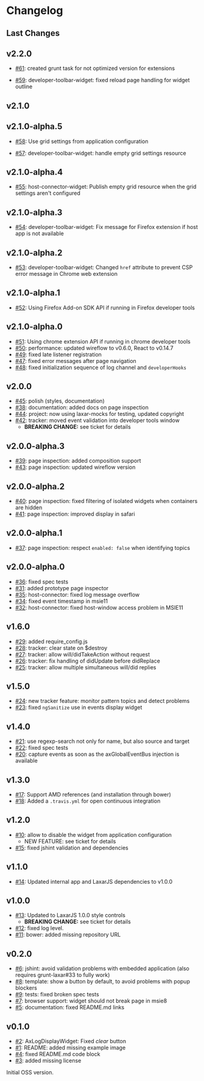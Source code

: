 # Changelog


## Last Changes


## v2.2.0

- [#61](https://github.com/LaxarJS/ax-developer-tools-widget/issues/61): created grunt task for not optimized version for extensions

- [#59](https://github.com/LaxarJS/ax-developer-tools-widget/issues/59): developer-toolbar-widget: fixed reload page handling for widget outline


## v2.1.0


## v2.1.0-alpha.5

- [#58](https://github.com/LaxarJS/ax-developer-tools-widget/issues/58): Use grid settings from application configuration

- [#57](https://github.com/LaxarJS/ax-developer-tools-widget/issues/57): developer-toolbar-widget: handle empty grid settings resource


## v2.1.0-alpha.4

- [#55](https://github.com/LaxarJS/ax-developer-tools-widget/issues/55): host-connector-widget: Publish empty grid resource when the grid settings aren't configured


## v2.1.0-alpha.3

- [#54](https://github.com/LaxarJS/ax-developer-tools-widget/issues/54): developer-toolbar-widget: Fix message for Firefox extension if host app is not available


## v2.1.0-alpha.2

- [#53](https://github.com/LaxarJS/ax-developer-tools-widget/issues/53): developer-toolbar-widget: Changed `href` attribute to prevent CSP error message in Chrome web extension


## v2.1.0-alpha.1

- [#52](https://github.com/LaxarJS/ax-developer-tools-widget/issues/52): Using Firefox Add-on SDK API if running in Firefox developer tools


## v2.1.0-alpha.0

- [#51](https://github.com/LaxarJS/ax-developer-tools-widget/issues/51): Using chrome extension API if running in chrome developer tools
- [#50](https://github.com/LaxarJS/ax-developer-tools-widget/issues/50): performance: updated wireflow to v0.6.0, React to v0.14.7
- [#49](https://github.com/LaxarJS/ax-developer-tools-widget/issues/49): fixed late listener registration
- [#47](https://github.com/LaxarJS/ax-developer-tools-widget/issues/47): fixed error messages after page navigation
- [#48](https://github.com/LaxarJS/ax-developer-tools-widget/issues/48): fixed initialization sequence of log channel and `developerHooks`


## v2.0.0

- [#45](https://github.com/LaxarJS/ax-developer-tools-widget/issues/45): polish (styles, documentation)
- [#38](https://github.com/LaxarJS/ax-developer-tools-widget/issues/38): documentation: added docs on page inspection
- [#44](https://github.com/LaxarJS/ax-developer-tools-widget/issues/44): project: now using laxar-mocks for testing, updated copyright
- [#42](https://github.com/LaxarJS/ax-developer-tools-widget/issues/42): tracker: moved event validation into developer tools window
    + **BREAKING CHANGE:** see ticket for details


## v2.0.0-alpha.3

- [#39](https://github.com/LaxarJS/ax-developer-tools-widget/issues/39): page inspection: added composition support
- [#43](https://github.com/LaxarJS/ax-developer-tools-widget/issues/43): page inspection: updated wireflow version


## v2.0.0-alpha.2

- [#40](https://github.com/LaxarJS/ax-developer-tools-widget/issues/40): page inspection: fixed filtering of isolated widgets when containers are hidden
- [#41](https://github.com/LaxarJS/ax-developer-tools-widget/issues/41): page inspection: improved display in safari


## v2.0.0-alpha.1

- [#37](https://github.com/LaxarJS/ax-developer-tools-widget/issues/37): page inspection: respect `enabled: false` when identifying topics


## v2.0.0-alpha.0

- [#36](https://github.com/LaxarJS/ax-developer-tools-widget/issues/36): fixed spec tests
- [#31](https://github.com/LaxarJS/ax-developer-tools-widget/issues/31): added prototype page inspector
- [#35](https://github.com/LaxarJS/ax-developer-tools-widget/issues/35): host-connector: fixed log message overflow
- [#34](https://github.com/LaxarJS/ax-developer-tools-widget/issues/34): fixed event timestamp in msie11
- [#32](https://github.com/LaxarJS/ax-developer-tools-widget/issues/32): host-connector: fixed host-window access problem in MSIE11


## v1.6.0

- [#29](https://github.com/LaxarJS/ax-developer-tools-widget/issues/29): added require_config.js
- [#28](https://github.com/LaxarJS/ax-developer-tools-widget/issues/28): tracker: clear state on $destroy
- [#27](https://github.com/LaxarJS/ax-developer-tools-widget/issues/27): tracker: allow will/didTakeAction without request
- [#26](https://github.com/LaxarJS/ax-developer-tools-widget/issues/26): tracker: fix handling of didUpdate before didReplace
- [#25](https://github.com/LaxarJS/ax-developer-tools-widget/issues/25): tracker: allow multiple simultaneous will/did replies


## v1.5.0

- [#24](https://github.com/LaxarJS/ax-developer-tools-widget/issues/24): new tracker feature: monitor pattern topics and detect problems
- [#23](https://github.com/LaxarJS/ax-developer-tools-widget/issues/23): fixed `ngSanitize` use in events display widget


## v1.4.0

- [#21](https://github.com/LaxarJS/ax-developer-tools-widget/issues/21): use regexp-search not only for name, but also source and target
- [#22](https://github.com/LaxarJS/ax-developer-tools-widget/issues/22): fixed spec tests
- [#20](https://github.com/LaxarJS/ax-developer-tools-widget/issues/20): capture events as soon as the axGlobalEventBus injection is available


## v1.3.0

- [#17](https://github.com/LaxarJS/ax-developer-tools-widget/issues/17): Support AMD references (and installation through bower)
- [#18](https://github.com/LaxarJS/ax-developer-tools-widget/issues/18): Added a `.travis.yml` for open continuous integration


## v1.2.0

- [#10](https://github.com/LaxarJS/ax-developer-tools-widget/issues/10): allow to disable the widget from application configuration
    + NEW FEATURE: see ticket for details
- [#15](https://github.com/LaxarJS/ax-developer-tools-widget/issues/15): fixed jshint validation and dependencies


## v1.1.0

- [#14](https://github.com/LaxarJS/ax-developer-tools-widget/issues/14): Updated internal app and LaxarJS dependencies to v1.0.0


## v1.0.0

- [#13](https://github.com/LaxarJS/ax-developer-tools-widget/issues/13): Updated to LaxarJS 1.0.0 style controls
    + **BREAKING CHANGE:** see ticket for details
- [#12](https://github.com/LaxarJS/ax-developer-tools-widget/issues/12): fixed log level.
- [#11](https://github.com/LaxarJS/ax-developer-tools-widget/issues/11): bower: added missing repository URL


## v0.2.0

- [#6](https://github.com/LaxarJS/ax-developer-tools-widget/issues/6): jshint: avoid validation problems with embedded application (also requires grunt-laxar#33 to fully work)
- [#8](https://github.com/LaxarJS/ax-developer-tools-widget/issues/8): template: show a button by default, to avoid problems with popup blockers
- [#9](https://github.com/LaxarJS/ax-developer-tools-widget/issues/9): tests: fixed broken spec tests
- [#7](https://github.com/LaxarJS/ax-developer-tools-widget/issues/7): browser support: widget should not break page in msie8
- [#5](https://github.com/LaxarJS/ax-developer-tools-widget/issues/5): documentation: fixed README.md links


## v0.1.0

- [#2](https://github.com/LaxarJS/ax-developer-tools-widget/issues/2): AxLogDisplayWidget: Fixed _clear_ button
- [#1](https://github.com/LaxarJS/ax-developer-tools-widget/issues/1): README: added missing example image
- [#4](https://github.com/LaxarJS/ax-developer-tools-widget/issues/4): fixed README.md code block
- [#3](https://github.com/LaxarJS/ax-developer-tools-widget/issues/3): added missing license

Initial OSS version.
